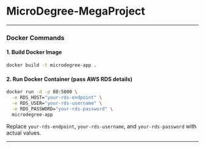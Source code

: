 # MicroDegree-MegaProject

---

###  Docker Commands

#### 1. Build Docker Image

```bash
docker build -t microdegree-app .
```

#### 2. Run Docker Container (pass AWS RDS details)

```bash
docker run -d -p 80:5000 \
  -e RDS_HOST="your-rds-endpoint" \
  -e RDS_USER="your-rds-username" \
  -e RDS_PASSWORD="your-rds-password" \
  microdegree-app
```

Replace `your-rds-endpoint`, `your-rds-username`, and `your-rds-password` with actual values.

---

